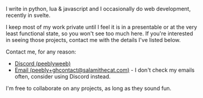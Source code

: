 I write in python, lua & javascript and I occasionally do web development, recently in svelte.

I keep most of my work private until I feel it is in a presentable or at the very least functional state, so you won't see too much here. If you're interested in seeing those projects, contact me with the details I've listed below.

Contact me, for any reason:
- [Discord (peeblyweeb)](https://discord.com/users/904032786854346795)
- [Email (peebly+ghcontact@salamithecat.com)](mailto:peebly+ghcontact@salamithecat.com) - I don't check my emails often, consider using Discord instead.

I'm free to collaborate on any projects, as long as they sound fun.
